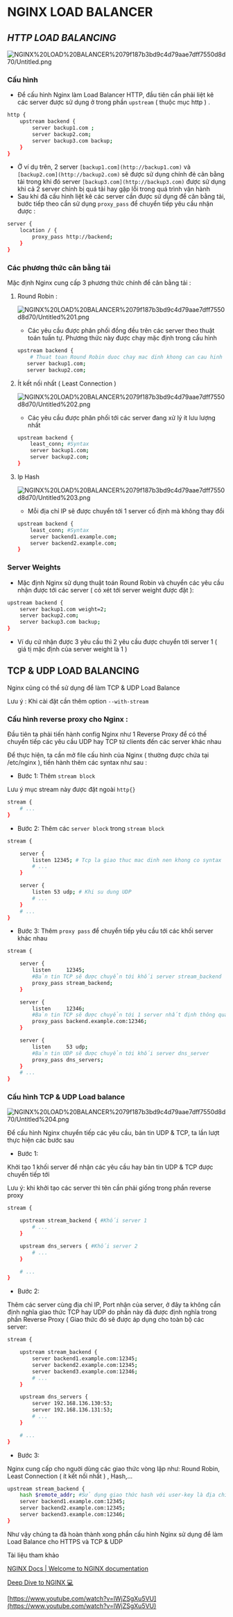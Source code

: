 # NGINX LOAD BALANCER

## *HTTP LOAD BALANCING*

![NGINX%20LOAD%20BALANCER%2079f187b3bd9c4d79aae7dff7550d8d70/Untitled.png](NGINX%20LOAD%20BALANCER/Untitled.png)

### Cấu hình

- Để cấu hình Nginx làm Load Balancer HTTP, đầu tiên cần phải liệt kê các server được sử dụng ở trong phần `upstream` ( thuộc mục http ) .

```bash
http {
    upstream backend {
        server backup1.com ;
        server backup2.com;
        server backup3.com backup;
    }
}
```

- Ở ví dụ trên, 2 server `[backup1.com](http://backup1.com)` và `[backup2.com](http://backup2.com)` sẽ được sử dụng chính đẻ cân bằng tải trong khi đó server `[backup3.com](http://backup3.com)` được sử dụng khi cả 2 server chính bị quá tải hay gặp lỗi trong quá trình vận hành
- Sau khi đã cấu hình liệt kê các server cần được sử dụng để cân bằng tải, bước tiếp theo cần sử dụng `proxy_pass` để chuyển tiếp yêu cầu nhận được :

```bash
server {
    location / {
        proxy_pass http://backend;
    }
}
```

### Các phương thức cân bằng tải

Mặc định Nginx cung cấp 3 phương thức chính để cân bằng tải :

1. Round Robin :

    ![NGINX%20LOAD%20BALANCER%2079f187b3bd9c4d79aae7dff7550d8d70/Untitled%201.png](NGINX%20LOAD%20BALANCER/Untitled%201.png)

    - Các yêu cầu được phân phối đồng đều trên các server theo thuật toán tuần tự. Phương thức này được chạy mặc định trong cấu hình

    ```bash
    upstream backend {
    	# Thuat toan Round Robin duoc chay mac dinh khong can cau hinh
       server backup1.com;
       server backup2.com;
    ```

2. Ít kết nối nhất ( Least Connection )

    ![NGINX%20LOAD%20BALANCER%2079f187b3bd9c4d79aae7dff7550d8d70/Untitled%202.png](NGINX%20LOAD%20BALANCER/Untitled%202.png)

    - Các yêu cầu được phân phối tới các server đang xử lý ít lưu lượng nhất

    ```bash
    upstream backend {
        least_conn; #Syntax
        server backup1.com;
        server backup2.com;
    }
    ```

3. Ip Hash

    ![NGINX%20LOAD%20BALANCER%2079f187b3bd9c4d79aae7dff7550d8d70/Untitled%203.png](NGINX%20LOAD%20BALANCER/Untitled%203.png)

    - Mỗi địa chỉ IP sẽ được chuyển tới 1 server cố định mà không thay đổi

    ```bash
    upstream backend {
        least_conn; #Syntax
        server backend1.example.com;
        server backend2.example.com;
    }
    ```

### Server Weights

- Mặc định Nginx sử dụng thuật toán Round Robin và chuyển các yêu cầu nhận được tới các server ( có xét tới server weight được đặt ):

```bash
upstream backend {
    server backup1.com weight=2;
    server backup2.com;
    server backup3.com backup;
}
```

- Ví dụ cứ nhận được 3 yêu cầu thì 2 yêu cầu được chuyển tới server 1 ( giá tị mặc định của server weight là 1 )

## TCP & UDP LOAD BALANCING

Nginx cũng có thể sử dụng để làm TCP & UDP Load Balance

Lưu ý : Khi cài đặt cần thêm option `--with-stream`

### Cấu hình reverse proxy cho Nginx :

Đầu tiên ta phải tiến hành config Nginx như 1 Reverse Proxy để có thế chuyển tiếp các yêu cầu UDP hay TCP từ clients đến các server khác nhau

Để thực hiện, ta cần mở file cấu hình của Nginx ( thường được chứa tại /etc/nginx ), tiến hành thêm các syntax như sau :

- Bước 1: Thêm `stream block` 

Lưu ý mục stream này được đặt ngoài `http{}` 

```bash
stream {
    # ...
}
```

- Bước 2: Thêm các `server block` trong `stream block`

```bash
stream {

    server {
        listen 12345; # Tcp la giao thuc mac dinh nen khong co syntax
        # ...
    }

    server {
        listen 53 udp; # Khi su dung UDP
        # ...
    }
    # ...
}
```

- Bước 3: Thêm `proxy pass` để chuyển tiếp yêu cầu tới các khối server khác nhau

```bash
stream {

    server {
        listen     12345;
        #Bản tin TCP sẽ được chuyển tới khối server stream_backend
        proxy_pass stream_backend;
    }

    server {
        listen     12346;
        #Bản tin TCP sẽ được chuyển tới 1 server nhất định thông qua port
        proxy_pass backend.example.com:12346;
    }

    server {
        listen     53 udp;
        #Bản tin UDP sẽ được chuyển tới khối server dns_server
        proxy_pass dns_servers;
    }
    # ...
}
```

### Cấu hình TCP & UDP Load balance

![NGINX%20LOAD%20BALANCER%2079f187b3bd9c4d79aae7dff7550d8d70/Untitled%204.png](NGINX%20LOAD%20BALANCER/Untitled%204.png)

Để cấu hình Nginx chuyển tiếp các yêu cầu, bản tin UDP & TCP, ta lần lượt thực hiện các bước sau

- Bước 1:

Khởi tạo 1 khối server để nhận các yêu cầu hay bản tin UDP & TCP được chuyển tiếp tới

Lưu ý: khi khởi tạo các server thì tên cần phải giống trong phần reverse proxy

```bash
stream {

    upstream stream_backend { #Khối server 1
        # ...
    }

    upstream dns_servers { #Khối server 2
        # ...
    }

    # ...
}
```

- Bước 2:

Thêm các server cùng địa chỉ IP, Port nhận của server, ở đây ta không cần định nghĩa giao thức TCP hay UDP do phần này đã được định nghĩa trong phần Reverse Proxy ( Giao thức đó sẽ được áp dụng cho toàn bộ các server:

```bash
stream {

    upstream stream_backend {
        server backend1.example.com:12345;
        server backend2.example.com:12345;
        server backend3.example.com:12346;
        # ...
    }

    upstream dns_servers {
        server 192.168.136.130:53;
        server 192.168.136.131:53;
        # ...
    }

    # ...
}
```

- Bước 3:

Nginx cung cấp cho nguời dùng các giao thức vòng lặp như: Round Robin, Least Connection ( ít kết nối nhất ) , Hash,...

```bash
upstream stream_backend {
    hash $remote_addr; #Sử dụng giao thức hash với user-key là địa chỉ IP client
    server backend1.example.com:12345;
    server backend2.example.com:12345;
    server backend3.example.com:12346;
}
```

Như vậy chúng ta đã hoàn thành xong phần cấu hình Nginx sử dụng để làm Load Balance cho HTTPS và TCP  & UDP

Tài liệu tham khảo

[NGINX Docs | Welcome to NGINX documentation](https://docs.nginx.com)

[Deep Dive to NGINX 💻](https://medium.com/@tirthankarkundu/deep-dive-to-nginx-264b8d440828)

[https://www.youtube.com/watch?v=lWjZSgXu5VU](https://www.youtube.com/watch?v=lWjZSgXu5VU)
